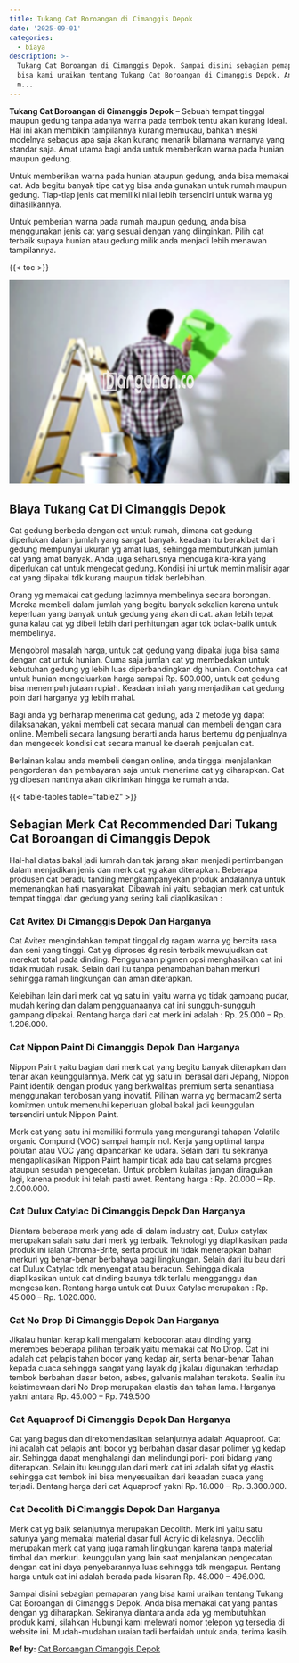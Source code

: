 ```yaml
---
title: Tukang Cat Boroangan di Cimanggis Depok
date: '2025-09-01'
categories:
  - biaya
description: >-
  Tukang Cat Boroangan di Cimanggis Depok. Sampai disini sebagian pemaparan yang
  bisa kami uraikan tentang Tukang Cat Boroangan di Cimanggis Depok. Anda bisa
  m...
---
```


**Tukang Cat Boroangan di Cimanggis Depok** – Sebuah tempat tinggal maupun gedung tanpa adanya warna pada tembok tentu akan kurang ideal. Hal ini akan membikin tampilannya kurang memukau, bahkan meski modelnya sebagus apa saja akan kurang menarik bilamana warnanya yang standar saja. Amat utama bagi anda untuk memberikan warna pada hunian maupun gedung.

Untuk memberikan warna pada hunian ataupun gedung, anda bisa memakai cat. Ada begitu banyak tipe cat yg bisa anda gunakan untuk rumah maupun gedung. Tiap-tiap jenis cat memiliki nilai lebih tersendiri untuk warna yg dihasilkannya.

Untuk pemberian warna pada rumah maupun gedung, anda bisa menggunakan jenis cat yang sesuai dengan yang diinginkan. Pilih cat terbaik supaya hunian atau gedung milik anda menjadi lebih menawan tampilannya.

{{< toc >}}

![](/images/jasa-cat-murah01.png)

## Biaya Tukang Cat Di Cimanggis Depok

Cat gedung berbeda dengan cat untuk rumah, dimana cat gedung diperlukan dalam jumlah yang sangat banyak. keadaan itu berakibat dari gedung mempunyai ukuran yg amat luas, sehingga membutuhkan jumlah cat yang amat banyak. Anda juga seharusnya menduga kira-kira yang diperlukan cat untuk mengecat gedung. Kondisi ini untuk meminimalisir agar cat yang dipakai tdk kurang maupun tidak berlebihan.

Orang yg memakai cat gedung lazimnya membelinya secara borongan. Mereka membeli dalam jumlah yang begitu banyak sekalian karena untuk keperluan yang banyak untuk gedung yang akan di cat. akan lebih tepat guna kalau cat yg dibeli lebih dari perhitungan agar tdk bolak-balik untuk membelinya.

Mengobrol masalah harga, untuk cat gedung yang dipakai juga bisa sama dengan cat untuk hunian. Cuma saja jumlah cat yg membedakan untuk kebutuhan gedung yg lebih luas diperbandingkan dg hunian. Contohnya cat untuk hunian mengeluarkan harga sampai Rp. 500.000, untuk cat gedung bisa menempuh jutaan rupiah. Keadaan inilah yang menjadikan cat gedung poin dari harganya yg lebih mahal.

Bagi anda yg berharap menerima cat gedung, ada 2 metode yg dapat dilaksanakan, yakni membeli cat secara manual dan membeli dengan cara online. Membeli secara langsung berarti anda harus bertemu dg penjualnya dan mengecek kondisi cat secara manual ke daerah penjualan cat.

Berlainan kalau anda membeli dengan online, anda tinggal menjalankan pengorderan dan pembayaran saja untuk menerima cat yg diharapkan. Cat yg dipesan nantinya akan dikirimkan hingga ke rumah anda.

{{< table-tables table="table2" >}}

## Sebagian Merk Cat Recommended Dari Tukang Cat Boroangan di Cimanggis Depok

Hal-hal diatas bakal jadi lumrah dan tak jarang akan menjadi pertimbangan dalam menjadikan jenis dan merk cat yg akan diterapkan. Beberapa produsen cat beradu tanding mengkampanyekan produk andalannya untuk memenangkan hati masyarakat. Dibawah ini yaitu sebagian merk cat untuk tempat tinggal dan gedung yang sering kali diaplikasikan :

### Cat Avitex Di Cimanggis Depok Dan Harganya

Cat Avitex mengindahkan tempat tinggal dg ragam warna yg bercita rasa dan seni yang tinggi. Cat yg diproses dg resin terbaik mewujudkan cat merekat total pada dinding. Penggunaan pigmen opsi menghasilkan cat ini tidak mudah rusak. Selain dari itu tanpa penambahan bahan merkuri sehingga ramah lingkungan dan aman diterapkan.

Kelebihan lain dari merk cat yg satu ini yaitu warna yg tidak gampang pudar, mudah kering dan dalam pengguanaanya cat ini sungguh-sungguh gampang dipakai. Rentang harga dari cat merk ini adalah : Rp. 25.000 – Rp. 1.206.000.

### Cat Nippon Paint Di Cimanggis Depok Dan Harganya

Nippon Paint yaitu bagian dari merk cat yang begitu banyak diterapkan dan tenar akan keunggulannya. Merk cat yg satu ini berasal dari Jepang, Nippon Paint identik dengan produk yang berkwalitas premium serta senantiasa menggunakan terobosan yang inovatif. Pilihan warna yg bermacam2 serta komitmen untuk memenuhi keperluan global bakal jadi keunggulan tersendiri untuk Nippon Paint.

Merk cat yang satu ini memiliki formula yang mengurangi tahapan Volatile organic Compund (VOC) sampai hampir nol. Kerja yang optimal tanpa polutan atau VOC yang dipancarkan ke udara. Selain dari itu sekiranya mengaplikasikan Nippon Paint hampir tidak ada bau cat selama progres ataupun sesudah pengecetan. Untuk problem kulaitas jangan diragukan lagi, karena produk ini telah pasti awet. Rentang harga : Rp. 20.000 – Rp. 2.000.000.

### Cat Dulux Catylac Di Cimanggis Depok Dan Harganya

Diantara beberapa merk yang ada di dalam industry cat, Dulux catylax merupakan salah satu dari merk yg terbaik. Teknologi yg diaplikasikan pada produk ini ialah Chroma-Brite, serta produk ini tidak menerapkan bahan merkuri yg benar-benar berbahaya bagi lingkungan. Selain dari itu bau dari cat Dulux Catylac tdk menyengat atau beracun. Sehingga dikala diaplikasikan untuk cat dinding baunya tdk terlalu mengganggu dan mengesalkan. Rentang harga untuk cat Dulux Catylac merupakan : Rp. 45.000 – Rp. 1.020.000.

### Cat No Drop Di Cimanggis Depok Dan Harganya

Jikalau hunian kerap kali mengalami kebocoran atau dinding yang merembes beberapa pilihan terbaik yaitu memakai cat No Drop. Cat ini adalah cat pelapis tahan bocor yang kedap air, serta benar-benar Tahan kepada cuaca sehingga sangat yang layak dg jikalau digunakan terhadap tembok berbahan dasar beton, asbes, galvanis malahan terakota. Sealin itu keistimewaan dari No Drop merupakan elastis dan tahan lama. Harganya yakni antara Rp. 45.000 – Rp. 749.500

### Cat Aquaproof Di Cimanggis Depok Dan Harganya

Cat yang bagus dan direkomendasikan selanjutnya adalah Aquaproof. Cat ini adalah cat pelapis anti bocor yg berbahan dasar dasar polimer yg kedap air. Sehingga dapat menghalangi dan melindungi pori- pori bidang yang diterapkan. Selain itu keunggulan dari merk cat ini adalah sifat yg elastis sehingga cat tembok ini bisa menyesuaikan dari keaadan cuaca yang terjadi. Bentang harga dari cat Aquaproof yakni Rp. 18.000 – Rp. 3.300.000.

### Cat Decolith Di Cimanggis Depok Dan Harganya

Merk cat yg baik selanjutnya merupakan Decolith. Merk ini yaitu satu satunya yang memakai material dasar full Acrylic di kelasnya. Decolih merupakan merk cat yang juga ramah lingkungan karena tanpa material timbal dan merkuri. keunggulan yang lain saat menjalankan pengecatan dengan cat ini daya penyebarannya luas sehingga tdk mengapur. Rentang harga untuk cat ini adalah berada pada kisaran Rp. 48.000 – 496.000.

Sampai disini sebagian pemaparan yang bisa kami uraikan tentang Tukang Cat Boroangan di Cimanggis Depok. Anda bisa memakai cat yang pantas dengan yg diharapkan. Sekiranya diantara anda ada yg membutuhkan produk kami, silahkan Hubungi kami melewati nomor telepon yg tersedia di website ini. Mudah-mudahan uraian tadi berfaidah untuk anda, terima kasih.

**Ref by:** [Cat Boroangan Cimanggis Depok](https://id.wikipedia.org/wiki/Cat)
